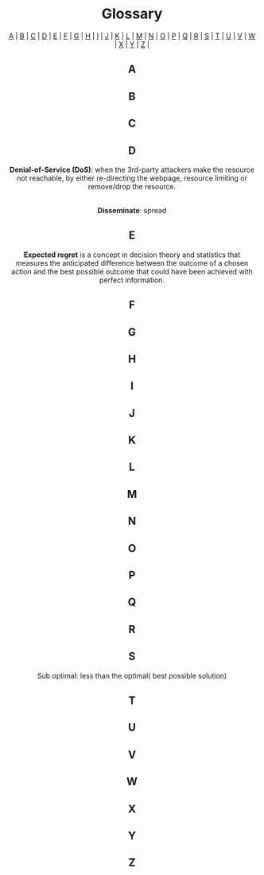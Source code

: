 <center>
  <h1>Glossary</h1>
<center>
<a href='#A'> A</a> |
<a href='#B'> B</a> | 
<a href='#C'> C</a> | 
<a href='#D'> D</a> | 
<a href='#E'> E</a> | 
<a href='#F'> F</a> |
<a href='#G'> G</a> | 
<a href='#H'> H</a> |
<a href='#I'> I</a> | 
<a href='#J'> J</a> | 
<a href='#K'> K</a> | 
<a href='#L'> L</a> | 
<a href='#M'> M</a> |
<a href='#N'> N</a> | 
<a href='#O'> O</a> |
<a href='#P'> P</a> | 
<a href='#Q'> Q</a> | 
<a href='#R'> R</a> | 
<a href='#S'> S</a> | 
<a href='#T'> T</a> |
<a href='#U'> U</a> | 
<a href='#V'> V</a> |
<a href='#W'> W</a> | 
<a href='#X'> X</a> | 
<a href='#Y'> Y</a> | 
<a href='#Z'> Z</a> | 
</center>

<section id='A'>
<h2>A</h2>
</section>

<section id='B'>
<h2>B</h2>
</section>

<section id='C'>
<h2>C</h2>
</section>

<section id='D'>
<h2>D</h2>
  <b>Denial-of-Service (DoS)</b>: when the 3rd-party attackers make the resource not reachable, by either re-directing the webpage, resource limiting or remove/drop the resource. <br/><br/>
  
  <b>Disseminate</b>: spread
</section>

<section id='E'>
<h2>E</h2>

  
<b>Expected regret</b> is a concept in decision theory and statistics that measures the anticipated difference between the outcome of a chosen action and the best possible outcome that could have been achieved with perfect information.
</section>

<section id='F'>
<h2>F</h2>
</section>

<section id='G'>
<h2>G</h2>
</section>

<section id='H'>
<h2>H</h2>
</section>

<section id='I'>
<h2>I</h2>
</section>

<section id='J'>
<h2>J</h2>
</section>

<section id='K'>
<h2>K</h2>
</section>

<section id='L'>
<h2>L</h2>
</section>

<section id='M'>
<h2>M</h2>
</section>

<section id='N'>
<h2>N</h2>
</section>

<section id='O'>
<h2>O</h2>
</section>

<section id='P'>
<h2>P</h2>
</section>

<section id='Q'>
<h2>Q</h2>
</section>

<section id='R'>
<h2>R</h2>
</section>

<section id='S'>
<h2> S</h2>
  
Sub optimal: less than the optimal( best possible solution)

</section>

<section id='T'>
<h2>T</h2>
</section>

<section id='U'>
<h2>U</h2>
</section>

<section id='V'>
<h2>V</h2>
</section>

<section id='W'>
<h2>W</h2>
</section>

<section id='X'>
<h2>X</h2>
</section>

<section id='Y'>
<h2> Y</h2>
</section>

<section id='Z'>
<h2>Z</h2>
</section>

